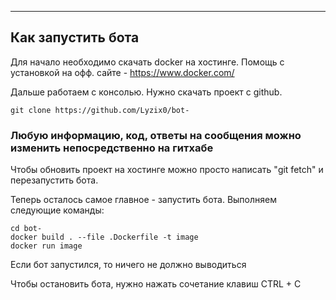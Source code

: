 ***
## Как запустить бота

Для начало необходимо скачать docker на хостинге. Помощь с установкой на офф. сайте - https://www.docker.com/

Дальше работаем с консолью. Нужно скачать проект с github.  

```
git clone https://github.com/Lyzix0/bot-
```

### Любую информацию, код, ответы на сообщения можно изменить непосредственно на гитхабе

Чтобы обновить проект на хостинге можно просто написать "git fetch" и перезапустить бота.

Теперь осталось самое главное - запустить бота. Выполняем следующие команды:

```
cd bot-
docker build . --file .Dockerfile -t image
docker run image
```
Если бот запустился, то ничего не должно выводиться

Чтобы остановить бота, нужно нажать сочетание клавиш CTRL + C 

